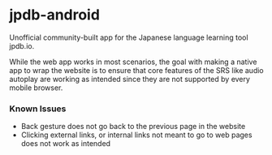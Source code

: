 # jpdb-android
Unofficial community-built app for the Japanese language learning tool jpdb.io. 

While the web app works in most scenarios, the goal with making a native app to wrap the website is to
ensure that core features of the SRS like audio autoplay are working as intended since they are not
supported by every mobile browser.

### Known Issues
- Back gesture does not go back to the previous page in the website
- Clicking external links, or internal links not meant to go to web pages does not work as intended
